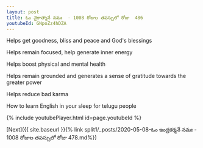 ```yaml
---
layout: post
title: ఓం నైకాత్మానే నమః  - 1008 రోజుల తపస్సులో రోజు  486
youtubeId: GNpoZz4hDZA
---
```

 
 
Helps get goodness, bliss and peace and God's blessings
 
Helps remain focused, help generate inner energy 
 
Helps boost physical and mental health 
 
Helps remain grounded and generates a sense of gratitude towards the greater power 
 
Helps reduce bad karma
 
How to learn English in your sleep for telugu people
 
 
 
 


{% include youtubePlayer.html id=page.youtubeId %}
 
[Next]({{ site.baseurl }}{% link split1/_posts/2020-05-08-ఓం ఇంద్రకర్మనే నమః  - 1008 రోజుల తపస్సులో రోజు  478.md%})
 
